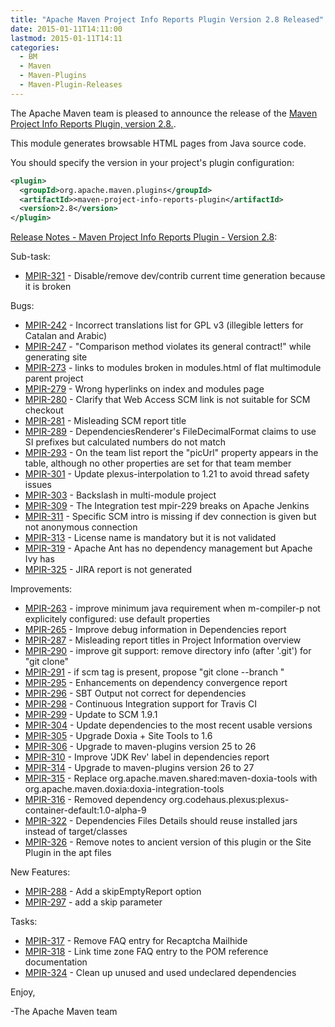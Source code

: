 ```yaml
---
title: "Apache Maven Project Info Reports Plugin Version 2.8 Released"
date: 2015-01-11T14:11:00
lastmod: 2015-01-11T14:11
categories:
  - BM
  - Maven
  - Maven-Plugins
  - Maven-Plugin-Releases
---
```

The Apache Maven team is pleased to announce the release of the 
[Maven Project Info Reports Plugin, version 2.8.](http://maven.apache.org/plugins/maven-project-info-reports-plugin/).

This module generates browsable HTML pages from Java source code.


You should specify the version in your project's plugin configuration:

```xml
<plugin>
  <groupId>org.apache.maven.plugins</groupId>
  <artifactId>>maven-project-info-reports-plugin</artifactId>
  <version>2.8</version>
</plugin>
```
<!-- more -->

[Release Notes - Maven Project Info Reports Plugin - Version 2.8](https://issues.apache.org/jira/secure/ReleaseNote.jspa?projectId=12317821&version=12331184):

Sub-task:

 * [MPIR-321](https://issues.apache.org/jira/browse/MPIR-321) - Disable/remove dev/contrib current time generation because it is broken


Bugs:

 * [MPIR-242](https://issues.apache.org/jira/browse/MPIR-242) - Incorrect translations list for GPL v3 (illegible letters for Catalan and Arabic)
 * [MPIR-247](https://issues.apache.org/jira/browse/MPIR-247) - "Comparison method violates its general contract!" while generating site
 * [MPIR-273](https://issues.apache.org/jira/browse/MPIR-273) - links to modules broken in modules.html of flat multimodule parent project
 * [MPIR-279](https://issues.apache.org/jira/browse/MPIR-279) - Wrong hyperlinks on index and modules page
 * [MPIR-280](https://issues.apache.org/jira/browse/MPIR-280) - Clarify that Web Access SCM link is not suitable for SCM checkout
 * [MPIR-281](https://issues.apache.org/jira/browse/MPIR-281) - Misleading SCM report title
 * [MPIR-289](https://issues.apache.org/jira/browse/MPIR-289) - DependenciesRenderer's FileDecimalFormat claims to use SI prefixes but calculated numbers do not match
 * [MPIR-293](https://issues.apache.org/jira/browse/MPIR-293) - On the team list report the "picUrl" property appears in the table, although no other properties are set for that team member
 * [MPIR-301](https://issues.apache.org/jira/browse/MPIR-301) - Update plexus-interpolation to 1.21 to avoid thread safety issues
 * [MPIR-303](https://issues.apache.org/jira/browse/MPIR-303) - Backslash in multi-module project
 * [MPIR-309](https://issues.apache.org/jira/browse/MPIR-309) - The Integration test mpir-229 breaks on Apache Jenkins
 * [MPIR-311](https://issues.apache.org/jira/browse/MPIR-311) - Specific SCM intro is missing if dev connection is given but not anonymous connection
 * [MPIR-313](https://issues.apache.org/jira/browse/MPIR-313) - License name is mandatory but it is not validated
 * [MPIR-319](https://issues.apache.org/jira/browse/MPIR-319) - Apache Ant has no dependency management but Apache Ivy has
 * [MPIR-325](https://issues.apache.org/jira/browse/MPIR-325) - JIRA report is not generated



Improvements:

 * [MPIR-263](https://issues.apache.org/jira/browse/MPIR-263) - improve minimum java requirement when m-compiler-p not explicitely configured: use default properties
 * [MPIR-265](https://issues.apache.org/jira/browse/MPIR-265) - Improve debug information in Dependencies report
 * [MPIR-287](https://issues.apache.org/jira/browse/MPIR-287) - Misleading report titles in Project Information overview
 * [MPIR-290](https://issues.apache.org/jira/browse/MPIR-290) - improve git support: remove directory info (after '.git') for "git clone"
 * [MPIR-291](https://issues.apache.org/jira/browse/MPIR-291) - if scm tag is present, propose "git clone --branch <tag>"
 * [MPIR-295](https://issues.apache.org/jira/browse/MPIR-295) - Enhancements on dependency convergence report
 * [MPIR-296](https://issues.apache.org/jira/browse/MPIR-296) - SBT Output not correct for dependencies
 * [MPIR-298](https://issues.apache.org/jira/browse/MPIR-298) - Continuous Integration support for Travis CI
 * [MPIR-299](https://issues.apache.org/jira/browse/MPIR-299) - Update to SCM 1.9.1
 * [MPIR-304](https://issues.apache.org/jira/browse/MPIR-304) - Update dependencies to the most recent usable versions
 * [MPIR-305](https://issues.apache.org/jira/browse/MPIR-305) - Upgrade Doxia + Site Tools to 1.6
 * [MPIR-306](https://issues.apache.org/jira/browse/MPIR-306) - Upgrade to maven-plugins version 25 to 26
 * [MPIR-310](https://issues.apache.org/jira/browse/MPIR-310) - Improve 'JDK Rev' label in dependencies report
 * [MPIR-314](https://issues.apache.org/jira/browse/MPIR-314) - Upgrade to maven-plugins version 26 to 27
 * [MPIR-315](https://issues.apache.org/jira/browse/MPIR-315) - Replace org.apache.maven.shared:maven-doxia-tools with org.apache.maven.doxia:doxia-integration-tools
 * [MPIR-316](https://issues.apache.org/jira/browse/MPIR-316) - Removed dependency org.codehaus.plexus:plexus-container-default:1.0-alpha-9
 * [MPIR-322](https://issues.apache.org/jira/browse/MPIR-322) - Dependencies Files Details should reuse installed jars instead of target/classes
 * [MPIR-326](https://issues.apache.org/jira/browse/MPIR-326) - Remove notes to ancient version of this plugin or the Site Plugin in the apt files

New Features:

 * [MPIR-288](https://issues.apache.org/jira/browse/MPIR-288) - Add a skipEmptyReport option
 * [MPIR-297](https://issues.apache.org/jira/browse/MPIR-297) - add a skip parameter


Tasks:

 * [MPIR-317](https://issues.apache.org/jira/browse/MPIR-317) - Remove FAQ entry for Recaptcha Mailhide
 * [MPIR-318](https://issues.apache.org/jira/browse/MPIR-318) - Link time zone FAQ entry to the POM reference documentation
 * [MPIR-324](https://issues.apache.org/jira/browse/MPIR-324) - Clean up unused and used undeclared dependencies


Enjoy,

-The Apache Maven team 
